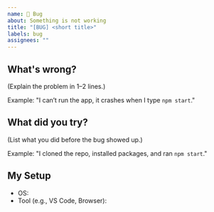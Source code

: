 ```yaml
---
name: 🐞 Bug
about: Something is not working
title: "[BUG] <short title>"
labels: bug
assignees: ""
---
```


## What's wrong?
(Explain the problem in 1–2 lines.)

Example: "I can’t run the app, it crashes when I type `npm start`."

## What did you try?
(List what you did before the bug showed up.)

Example: "I cloned the repo, installed packages, and ran `npm start`."


## My Setup
- OS:  
- Tool (e.g., VS Code, Browser):  
